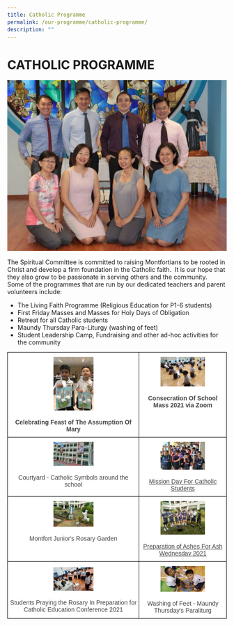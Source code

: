 ```yaml
---
title: Catholic Programme
permalink: /our-programme/catholic-programme/
description: ""
---
```

# **CATHOLIC PROGRAMME**

![](/images/Spiritual%20Com.jpg)

The Spiritual Committee is committed to raising Montfortians to be rooted in Christ and develop a firm foundation in the Catholic faith.  It is our hope that they also grow to be passionate in serving others and the community.  Some of the programmes that are run by our dedicated teachers and parent volunteers include:  

*   The Living Faith Programme (Religious Education for P1-6 students)
*   First Friday Masses and Masses for Holy Days of Obligation
*   Retreat for all Catholic students
*   Maundy Thursday Para-Liturgy (washing of feet)
*   Student Leadership Camp, Fundraising and other ad-hoc activities for the community


<table style="border-collapse:collapse;border-spacing:0" class="tg"><thead><tr><th style="background-color:#FFF;border-color:black;border-style:solid;border-width:1px;color:#444;font-family:Arial, sans-serif;font-size:14px;font-weight:bold;overflow:hidden;padding:10px 5px;text-align:center;vertical-align:top;word-break:normal"><img src="/images/Celebrating%20Feast%20of%20The%20Assumption%20Of%20Mary.jpg" alt="Celebrating Feast of The Assumption Of Mary.jpg" width="92" height="123"><br><br>Celebrating Feast of The Assumption Of Mary</th><th style="background-color:#FFF;border-color:black;border-style:solid;border-width:1px;color:#444;font-family:Arial, sans-serif;font-size:14px;font-weight:bold;overflow:hidden;padding:10px 5px;text-align:center;vertical-align:top;word-break:normal"><img src="/images/Consecration%20Of%20School%20Mass%202021%20via%20Zoom.jpg" alt="Consecration Of School Mass 2021 via Zoom.jpg" width="102" height="68"><br><br>Consecration Of School Mass 2021 via Zoom</th></tr></thead><tbody><tr><td style="background-color:#FFF;border-color:black;border-style:solid;border-width:1px;color:#444;font-family:Arial, sans-serif;font-size:14px;overflow:hidden;padding:10px 5px;text-align:center;vertical-align:top;word-break:normal"><img src="/images/Courtyard%20-%20Catholic%20Symbols%20around%20the%20school.jpg" alt="Courtyard - Catholic Symbols around the school.jpg" width="92" height="55"><br><br>Courtyard - Catholic Symbols around the school</td><td style="background-color:#FFF;border-color:black;border-style:solid;border-width:1px;color:#444;font-family:Arial, sans-serif;font-size:14px;overflow:hidden;padding:10px 5px;text-align:center;text-decoration:underline;vertical-align:top;word-break:normal"><img src="/images/Mission%20Day%20For%20Catholic%20Students.jpg" alt="Mission Day For Catholic Students.jpg" width="102" height="64"><br><br>Mission Day For Catholic Students</td></tr><tr><td style="background-color:#FFF;border-color:black;border-style:solid;border-width:1px;color:#444;font-family:Arial, sans-serif;font-size:14px;overflow:hidden;padding:10px 5px;text-align:center;vertical-align:top;word-break:normal"><img src="/images/Montfort%20Juniors%20Rosary%20Garden.jpg" alt="Montfort Juniors Rosary Garden.jpg" width="92" height="59"><br><br>Montfort Junior's Rosary Garden</td><td style="background-color:#FFF;border-color:black;border-style:solid;border-width:1px;color:#444;font-family:Arial, sans-serif;font-size:14px;overflow:hidden;padding:10px 5px;text-align:center;text-decoration:underline;vertical-align:top;word-break:normal"><img src="/images/Preparation%20of%20Ashes%20For%20Ash%20Wednesday%202021.jpg" alt="Preparation of Ashes For Ash Wednesday 2021.jpg" width="102" height="77"><br><br>Preparation of Ashes For Ash Wednesday 2021</td></tr><tr><td style="background-color:#FFF;border-color:black;border-style:solid;border-width:1px;color:#444;font-family:Arial, sans-serif;font-size:14px;overflow:hidden;padding:10px 5px;text-align:center;vertical-align:middle;word-break:normal"> <img src="/images/Students%20Praying%20the%20Rosary%20In%20Preparation%20for%20Catholic%20Education%20Conference%202021.jpg" alt="Students Praying the Rosary In Preparation for Catholic Education Conference 2021.jpg" width="92" height="54"><br><br>Students Praying the Rosary In Preparation for Catholic Education Conference 2021</td><td style="background-color:#FFF;border-color:black;border-style:solid;border-width:1px;color:#444;font-family:Arial, sans-serif;font-size:14px;overflow:hidden;padding:10px 5px;text-align:center;vertical-align:middle;word-break:normal"> <img src="/images/Washing%20of%20Feet%20-%20Maundy%20Thursdays%20Paraliturgy.jpg" alt="Washing of Feet - Maundy Thursdays Paraliturgy.jpg" width="102" height="59"><br><br>Washing of Feet - Maundy Thursday's Paraliturg</td></tr></tbody></table>